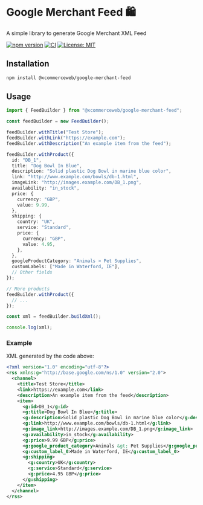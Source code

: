 # Google Merchant Feed 🛍️

A simple library to generate Google Merchant XML Feed

[![npm version](https://badge.fury.io/js/@xcommerceweb%2Fgoogle-merchant-feed.svg)](https://badge.fury.io/js/@xcommerceweb%2Fgoogle-merchant-feed)
[![CI](https://github.com/xcommerceweb/google-merchant-feed/actions/workflows/ci.yml/badge.svg)](https://github.com/xcommerceweb/google-merchant-feed/actions/workflows/ci.yml)
[![License: MIT](https://img.shields.io/badge/License-MIT-yellow.svg)](https://opensource.org/licenses/MIT)

## Installation

```bash
npm install @xcommerceweb/google-merchant-feed
```

## Usage

```typescript
import { FeedBuilder } from "@xcommerceweb/google-merchant-feed";

const feedBuilder = new FeedBuilder();

feedBuilder.withTitle("Test Store");
feedBuilder.withLink("https://example.com");
feedBuilder.withDescription("An example item from the feed");

feedBuilder.withProduct({
  id: "DB_1",
  title: "Dog Bowl In Blue",
  description: "Solid plastic Dog Bowl in marine blue color",
  link: "http://www.example.com/bowls/db-1.html",
  imageLink: "http://images.example.com/DB_1.png",
  availability: "in_stock",
  price: {
    currency: "GBP",
    value: 9.99,
  },
  shipping: {
    country: "UK",
    service: "Standard",
    price: {
      currency: "GBP",
      value: 4.95,
    },
  },
  googleProductCategory: "Animals > Pet Supplies",
  customLabels: ["Made in Waterford, IE"],
  // Other fields
});

// More products
feedBuilder.withProduct({
  // ...
});

const xml = feedBuilder.buildXml();

console.log(xml);
```

### Example

XML generated by the code above:

```xml
<?xml version="1.0" encoding="utf-8"?>
<rss xmlns:g="http://base.google.com/ns/1.0" version="2.0">
  <channel>
    <title>Test Store</title>
    <link>https://example.com</link>
    <description>An example item from the feed</description>
    <item>
      <g:id>DB_1</g:id>
      <g:title>Dog Bowl In Blue</g:title>
      <g:description>Solid plastic Dog Bowl in marine blue color</g:description>
      <g:link>http://www.example.com/bowls/db-1.html</g:link>
      <g:image_link>http://images.example.com/DB_1.png</g:image_link>
      <g:availability>in_stock</g:availability>
      <g:price>9.99 GBP</g:price>
      <g:google_product_category>Animals &gt; Pet Supplies</g:google_product_category>
      <g:custom_label_0>Made in Waterford, IE</g:custom_label_0>
      <g:shipping>
        <g:country>UK</g:country>
        <g:service>Standard</g:service>
        <g:price>4.95 GBP</g:price>
      </g:shipping>
    </item>
  </channel>
</rss>
```
